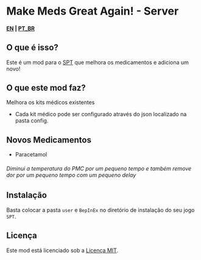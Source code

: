 # Make Meds Great Again! - Server

#### [EN](README.md) | [PT_BR](README_BR.md)

## O que é isso? 

Este é um mod para o [SPT](https://www.sp-tarkov.com "O principal objetivo do projeto é fornecer uma experiência singleplayer offline separada com progressão pronta para uso para o cliente oficial da BSG. Agora você pode jogar Escape From Tarkov enquanto espera que seus servidores voltem a ficar online, enquanto você está desconectado da Internet ou se precisar fazer uma pausa dos trapaceiros.") que melhora os medicamentos e adiciona um novo!

## O que este mod faz?

Melhora os kits médicos existentes

- Cada kit médico pode ser configurado através do json localizado na pasta config.

## Novos Medicamentos

- Paracetamol
###### Diminui a temperatura do PMC por um pequeno tempo e também remove dor por um pequeno tempo com um pequeno delay


## Instalação

Basta colocar a pasta `user` e `BepInEx` no diretório de instalação do seu jogo `SPT`.

## Licença

Este mod está licenciado sob a [Licença MIT](LICENSE).
